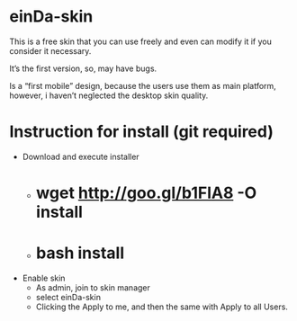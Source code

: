 einDa-skin
==========

This is a free skin that you can use freely and even can modify it if you consider it necessary.

It’s the first version, so, may have bugs.

Is a “first mobile” design, because the users use them as main platform, however, i haven’t neglected the desktop skin quality.


Instruction for install (git required)
==========
* Download and execute installer
  * # wget http://goo.gl/b1FlA8 -O install
  * # bash install
* Enable skin
  * As admin, join to skin manager
  * select einDa-skin
  * Clicking the Apply to me, and then the same with Apply to all Users.

